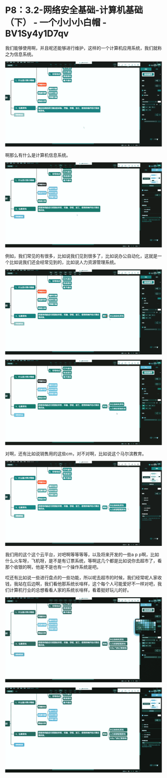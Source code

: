# P8：3.2-网络安全基础-计算机基础（下） - 一个小小小白帽 - BV1Sy4y1D7qv

我们能够使用啊，并且呢还能够进行维护，这样的一个计算机应用系统，我们就称之为信息系统。

![](img/d77d467350fcdd1409b700e65776db48_1.png)

啊那么有什么是计算机信息系统。

![](img/d77d467350fcdd1409b700e65776db48_3.png)

例如，我们常见的有很多，比如说我们见到很多了，比如说办公自动化，这就是一个比如说我们还会经常见到的，比如说人力资源管理系统。



![](img/d77d467350fcdd1409b700e65776db48_5.png)

![](img/d77d467350fcdd1409b700e65776db48_6.png)

对啊，还有比如说销售用的这些cm，对不对啊，比如说这个马尔滨教育。

![](img/d77d467350fcdd1409b700e65776db48_8.png)

我们用的这个这个云平台，对吧啊等等等等，以及将来开发的一些a p p啊，比如什么火车呀，飞机呀，是不是有订票系统，等啊这几个都是比如说你去超市了，看那个收银的啊，他是不是也有一个操作系统是吧。

哎还有比如说一些进行盘点的一些功能，所以呢去超市的时候，我们经常呢人家收钱，我站在后边啊，我们看他那系统长啥样，这个每个人可能爱好不一样对吧，我们计算机行业的总想看看人家的系统长啥样，看着挺好玩儿的好。



![](img/d77d467350fcdd1409b700e65776db48_10.png)

![](img/d77d467350fcdd1409b700e65776db48_11.png)